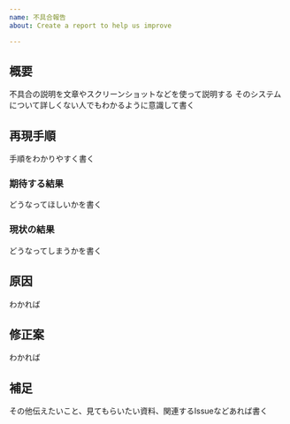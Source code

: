 ```yaml
---
name: 不具合報告
about: Create a report to help us improve

---
```


## 概要
不具合の説明を文章やスクリーンショットなどを使って説明する
そのシステムについて詳しくない人でもわかるように意識して書く

## 再現手順
手順をわかりやすく書く

<!--
- 問題を確認した画面、見てほしい画面へのアクセス方法
  - どのシステム・機能か
  - アクセスするURL
  - どのリンクやボタンを押すか
  - 特定のお客様に関するものならどのお客様なのか
  - スクリーンショットを貼り付ける
- その画面で行う操作について
  - リンクやフォームの送信など
-->

### 期待する結果
どうなってほしいかを書く

### 現状の結果
どうなってしまうかを書く

## 原因
わかれば

## 修正案
わかれば

## 補足
その他伝えたいこと、見てもらいたい資料、関連するIssueなどあれば書く
